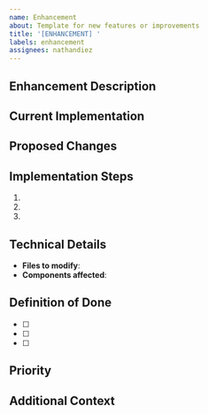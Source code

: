 ```yaml
---
name: Enhancement
about: Template for new features or improvements
title: '[ENHANCEMENT] '
labels: enhancement
assignees: nathandiez
---
```


## Enhancement Description
<!-- Brief description of the enhancement -->

## Current Implementation
<!-- What is the current state -->

## Proposed Changes
<!-- What changes should be made -->

## Implementation Steps
1. <!-- First step -->
2. <!-- Second step -->
3. <!-- Third step -->

## Technical Details
- **Files to modify**: <!-- list of files -->
- **Components affected**: <!-- components -->

## Definition of Done
- [ ] <!-- First criterion -->
- [ ] <!-- Second criterion -->
- [ ] <!-- Tests pass -->

## Priority
<!-- High/Medium/Low -->

## Additional Context
<!-- Any extra information that might be helpful -->
